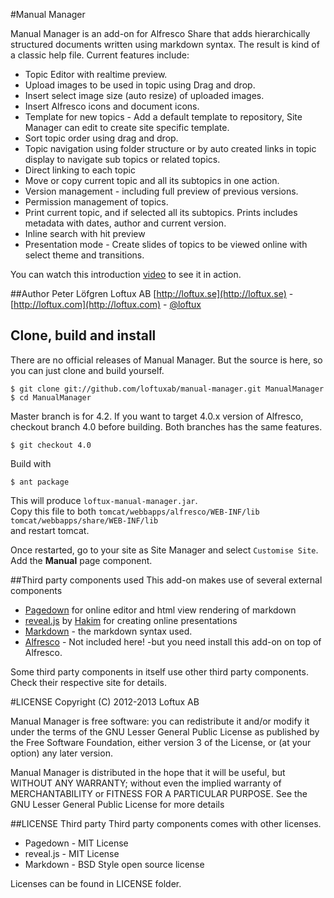 #Manual Manager

Manual Manager is an add-on for Alfresco Share that adds hierarchically  structured documents written using markdown syntax. The result is kind of a classic help file. Current features include: 

* Topic Editor with realtime preview.
* Upload images to be used in topic using Drag and drop.
* Insert select image size (auto resize) of uploaded images.
* Insert Alfresco icons and document icons.
* Template for new topics - Add a default template to repository, Site Manager can edit to create site specific template.
* Sort topic order using drag and drop.
* Topic navigation using folder structure or by auto created links in topic display to navigate sub topics or related topics.
* Direct linking to each topic
* Move or copy current topic and all its subtopics in one action.
* Version management - including full preview of previous versions.
* Permission management of topics.
* Print current topic, and if selected all its subtopics. Prints includes metadata with dates, author and current version.
* Inline search with hit preview
* Presentation mode - Create slides of topics to be viewed online with select theme and transitions.  

You can watch this introduction [video](http://www.youtube.com/watch?v=iTn-lJozYkM) to see it in action.

##Author
Peter Löfgren Loftux AB [http://loftux.se](http://loftux.se) - [http://loftux.com](http://loftux.com) - [@loftux](https://twitter.com/loftux)

## Clone, build and install
There are no official releases of Manual Manager. But the source is here, so you can just clone and build yourself.  

	$ git clone git://github.com/loftuxab/manual-manager.git ManualManager  
	$ cd ManualManager   

Master branch is for 4.2. If you want to target 4.0.x version of Alfresco, checkout branch 4.0 before building. Both branches has the same features.

    $ git checkout 4.0

Build with  

	$ ant package  

This will produce `loftux-manual-manager.jar`.  
Copy this file to both
`tomcat/webbapps/alfresco/WEB-INF/lib`  
`tomcat/webbapps/share/WEB-INF/lib`  
and restart tomcat.

Once restarted, go to your site as Site Manager and select `Customise Site`. Add the **Manual** page component.  

##Third party components used
This add-on makes use of several external components  

* [Pagedown](https://code.google.com/p/pagedown/) for online editor and html view rendering of markdown
* [reveal.js](https://github.com/hakimel/reveal.js/) by [Hakim](http://hakim.se) for creating online presentations
* [Markdown](http://daringfireball.net/projects/markdown/) - the markdown syntax used.
* [Alfresco](http://www.alfresco.com) - Not included here! -but you need install this add-on on top of Alfresco.  

Some third party components in itself use other third party components. Check their respective site for details.

#LICENSE
Copyright (C) 2012-2013 Loftux AB

Manual Manager is free software: you can redistribute it and/or modify it under the terms of the GNU Lesser General Public License as published by the Free Software Foundation, either version 3 of the License, or (at your option) any later version.

Manual Manager is distributed in the hope that it will be useful, but WITHOUT ANY WARRANTY; without even the implied warranty of MERCHANTABILITY or FITNESS FOR A PARTICULAR PURPOSE.  See the GNU Lesser General Public License for more details

##LICENSE Third party
Third party components comes with other licenses.  

* Pagedown - MIT License
* reveal.js - MIT License
* Markdown - BSD Style open source license

Licenses can be found in LICENSE folder.
